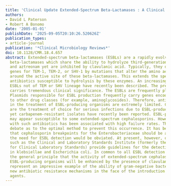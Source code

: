 ```yaml
---
title: 'Clinical Update Extended-Spectrum Beta-Lactamases : A Clinical Update'
authors:
- David L Paterson
- Robert A Bonomo
date: '2005-01-01'
publishDate: '2025-09-05T20:10:26.520626Z'
publication_types:
- article-journal
publication: '*Clinical Microbiology Reviews*'
doi: 10.1128/CMR.18.4.657
abstract: Extended-spectrum beta-lactamases (ESBLs) are a rapidly evolving group of
  beta-lactamases which share the ability to hydrolyze third-generation cephalosporins
  and aztreonam yet are inhibited by clavulanic acid. Typically, they derive from
  genes for TEM-1, TEM-2, or SHV-1 by mutations that alter the amino acid configuration
  around the active site of these beta-lactamases. This extends the spectrum of beta-lactam
  antibiotics susceptible to hydrolysis by these enzymes. An increasing number of
  ESBLs not of TEM or SHV lineage have recently been described. The presence of ESBLs
  carries tremendous clinical significance. The ESBLs are frequently plasmid encoded.
  Plasmids responsible for ESBL production frequently carry genes encoding resistance
  to other drug classes (for example, aminoglycosides). Therefore, antibiotic options
  in the treatment of ESBL-producing organisms are extremely limited. Carbapenems
  are the treatment of choice for serious infections due to ESBL-producing organisms,
  yet carbapenem-resistant isolates have recently been reported. ESBL-producing organisms
  may appear susceptible to some extended-spectrum cephalosporins. However, treatment
  with such antibiotics has been associated with high failure rates. There is substantial
  debate as to the optimal method to prevent this occurrence. It has been proposed
  that cephalosporin breakpoints for the Enterobacteriaceae should be altered so that
  the need for ESBL detection would be obviated. At present, however, organizations
  such as the Clinical and Laboratory Standards Institute (formerly the National Committee
  for Clinical Laboratory Standards) provide guidelines for the detection of ESBLs
  in klebsiellae and Escherichia coli. In common to all ESBL detection methods is
  the general principle that the activity of extended-spectrum cephalosporins against
  ESBL-producing organisms will be enhanced by the presence of clavulanic acid. ESBLs
  represent an impressive example of the ability of gram-negative bacteria to develop
  new antibiotic resistance mechanisms in the face of the introduction of new antimicrobial
  agents.
---
```

